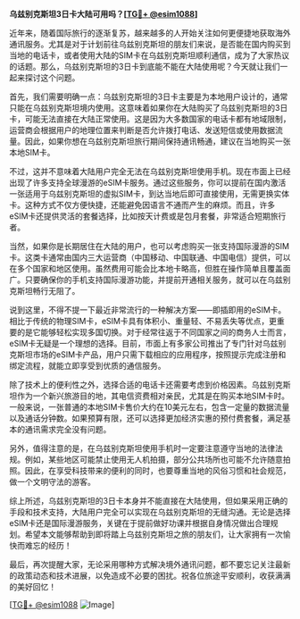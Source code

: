 **乌兹别克斯坦3日卡大陆可用吗？[[TG💪+ @esim1088](https://t.me/s/esim1088)]**

近年来，随着国际旅行的逐渐复苏，越来越多的人开始关注如何更便捷地获取海外通讯服务。尤其是对于计划前往乌兹别克斯坦的朋友们来说，是否能在国内购买到当地的电话卡，或者使用大陆的SIM卡在乌兹别克斯坦顺利通信，成为了大家热议的话题。那么，乌兹别克斯坦的3日卡到底能不能在大陆使用呢？今天就让我们一起来探讨这个问题。

首先，我们需要明确一点：乌兹别克斯坦的3日卡主要是为本地用户设计的，通常只能在乌兹别克斯坦境内使用。这意味着如果你在大陆购买了乌兹别克斯坦的3日卡，可能无法直接在大陆正常使用。这是因为大多数国家的电话卡都有地域限制，运营商会根据用户的地理位置来判断是否允许拨打电话、发送短信或使用数据流量。因此，如果你想在乌兹别克斯坦旅行期间保持通讯畅通，建议在当地购买一张本地SIM卡。

不过，这并不意味着大陆用户完全无法在乌兹别克斯坦使用手机。现在市面上已经出现了许多支持全球漫游的eSIM卡服务。通过这些服务，你可以提前在国内激活一张适用于乌兹别克斯坦的虚拟SIM卡，到达当地后即可直接使用，无需更换实体卡。这种方式不仅方便快捷，还能避免因语言不通而产生的麻烦。而且，许多eSIM卡还提供灵活的套餐选择，比如按天计费或是包月套餐，非常适合短期旅行者。

当然，如果你是长期居住在大陆的用户，也可以考虑购买一张支持国际漫游的SIM卡。这类卡通常由国内三大运营商（中国移动、中国联通、中国电信）提供，可以在多个国家和地区使用。虽然费用可能会比本地卡略高，但胜在操作简单且覆盖面广。只要确保你的手机支持国际漫游功能，并提前开通相关服务，就可以在乌兹别克斯坦畅行无阻了。

说到这里，不得不提一下最近非常流行的一种解决方案——即插即用的eSIM卡。相比于传统的物理SIM卡，eSIM卡具有体积小、重量轻、不易丢失等优点，更重要的是它能够轻松实现多国切换。对于经常往返于不同国家之间的商务人士而言，eSIM卡无疑是一个理想的选择。目前，市面上有多家公司推出了专门针对乌兹别克斯坦市场的eSIM卡产品，用户只需下载相应的应用程序，按照提示完成注册和绑定流程，就能立即享受到优质的通信服务。

除了技术上的便利性之外，选择合适的电话卡还需要考虑到价格因素。乌兹别克斯坦作为一个新兴旅游目的地，其电信资费相对亲民，尤其是在购买本地SIM卡时。一般来说，一张普通的本地SIM卡售价大约在10美元左右，包含一定量的数据流量以及通话分钟数。如果预算有限，还可以选择更加经济实惠的预付费套餐，满足基本的通讯需求完全没有问题。

另外，值得注意的是，在乌兹别克斯坦使用手机时一定要注意遵守当地的法律法规。例如，某些地区可能禁止使用无人机拍摄，部分公共场所也可能不允许随意拍照。因此，在享受科技带来的便利的同时，也要尊重当地的风俗习惯和社会规范，做一个文明守法的游客。

综上所述，乌兹别克斯坦的3日卡本身并不能直接在大陆使用，但如果采用正确的手段和技术支持，大陆用户完全可以实现在乌兹别克斯坦的无缝沟通。无论是选择eSIM卡还是国际漫游服务，关键在于提前做好功课并根据自身情况做出合理规划。希望本文能够帮助到即将踏上乌兹别克斯坦之旅的朋友们，让大家拥有一次愉快而难忘的经历！

最后，再次提醒大家，无论采用哪种方式解决境外通讯问题，都不要忘记关注最新的政策动态和技术进展，以免造成不必要的困扰。祝各位旅途平安顺利，收获满满的美好回忆！

[[TG💪+ @esim1088](https://t.me/s/esim1088) ![Image](https://i.postimg.cc/4NQfJmqS/Snipaste-2025-05-13-00-14-12.png)]